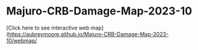 # Majuro-CRB-Damage-Map-2023-10
[Click here to see interactive web map](https://aubreymoore.github.io/Majuro-CRB-Damage-Map-2023-10/webmap/
